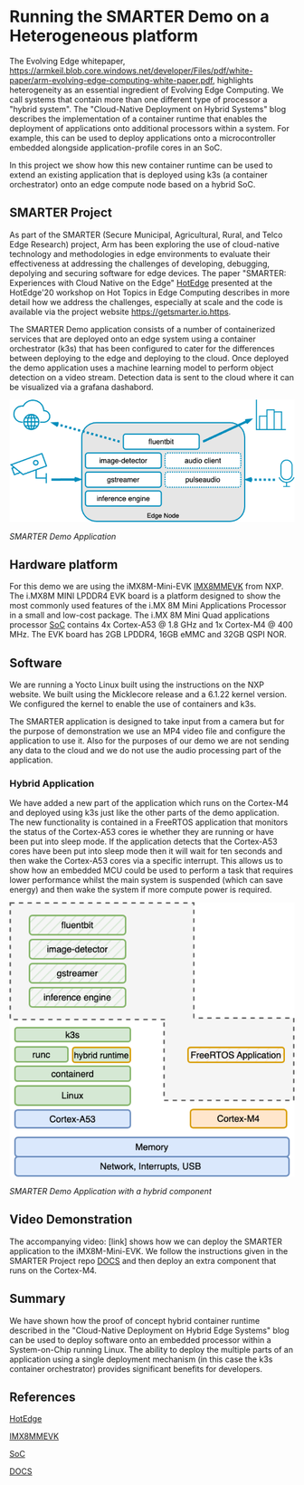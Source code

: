 # Running the SMARTER Demo on a Heterogeneous platform


The Evolving Edge whitepaper, https://armkeil.blob.core.windows.net/developer/Files/pdf/white-paper/arm-evolving-edge-computing-white-paper.pdf, highlights heterogeneity as an essential ingredient of Evolving Edge Computing. We call systems that contain more than one different type of processor a "hybrid system". The "Cloud-Native Deployment on Hybrid Systems" blog describes the implementation of a container runtime that enables the deployment of applications onto additional processors within a system.  For example, this can be used to deploy applications onto a microcontroller embedded alongside application-profile cores in an SoC.

In this project we show how this new container runtime can be used to extend an existing application that is deployed using k3s (a container orchestrator) onto an edge compute node based on a hybrid SoC.

## SMARTER Project

As part of the SMARTER (Secure Municipal, Agricultural, Rural, and Telco Edge Research) project, Arm has been exploring the use of cloud-native technology and methodologies in edge environments to evaluate their effectiveness at addressing the challenges of developing, debugging, depolying and securing software for edge devices. The paper "SMARTER: Experiences with Cloud Native on the Edge" [HotEdge] presented at the HotEdge'20 workshop on Hot Topics in Edge Computing describes in more detail how we address the challenges, especially at scale and the code is available via the project website https://getsmarter.io.https. 


The SMARTER Demo application consists of a number of containerized services that are deployed onto an edge system using a container orchestrator (k3s) that has been configured to cater for the differences between deploying to the edge and deploying to the cloud. Once deployed the demo application uses a machine learning model to perform object detection on a video stream. Detection data is sent to the cloud where it can be visualized via a grafana dashabord. 

![Smarter Demo Application][demoapp]

*SMARTER Demo Application*

## Hardware platform

For this demo we are using the iMX8M-Mini-EVK [IMX8MMEVK] from NXP. The i.MX8M MINI LPDDR4 EVK board is a platform designed to show the most commonly used features of the i.MX 8M Mini Applications Processor in a small and low-cost package. The i.MX 8M Mini Quad applications processor [SoC] contains 4x Cortex-A53 @ 1.8 GHz and 1x Cortex-M4 @ 400 MHz.  The EVK board has 2GB LPDDR4, 16GB eMMC and 32GB QSPI NOR. 

## Software

We are running a Yocto Linux built using the instructions on the NXP website. We built using the   Micklecore release and a 6.1.22 kernel version. We configured the kernel to enable the use of containers and k3s.

The SMARTER application is designed to take input from a camera but for the purpose of demonstration we use an MP4 video file and configure the application to use it. Also for the purposes of our demo we are not sending any data to the cloud and we do not use the audio processing part of the application. 

### Hybrid Application 
We have added a new part of the application which runs on the Cortex-M4 and deployed using k3s just like the other parts of the demo application. The new functionality is contained in a FreeRTOS application that monitors the status of the Cortex-A53 cores ie whether they are running or have been put into sleep mode. If the application detects that the Cortex-A53 cores have been put into sleep mode then it will wait for ten seconds and then wake the Cortex-A53 cores via a specific interrupt. This allows us to show how an embedded MCU could be used to perform a task that requires lower performance whilst the main system is suspended (which can save energy) and then wake the system if more compute power is required.


![Hybrid Smarter Demo Application][hybriddemoapp]

*SMARTER Demo Application with a hybrid component*

## Video Demonstration 

The accompanying video: [link] shows how we can deploy the SMARTER application
to the iMX8M-Mini-EVK. We follow the instructions given in the SMARTER Project
repo [DOCS] and then deploy an extra component that runs on the Cortex-M4.


## Summary

We have shown how the proof of concept hybrid container runtime described in the "Cloud-Native Deployment on Hybrid Edge Systems" blog can be used to deploy software onto an embedded processor within a System-on-Chip running Linux. The ability to deploy the multiple parts of an application using a single deployment mechanism (in this case the k3s container orchestrator) provides significant benefits for developers.




## References


[HotEdge]:  https://www.usenix.org/system/files/hotedge20_paper_ferreira_0.pdf "HotEdge '20 paper"

[IMX8MMEVK]: https://www.nxp.com/design/design-center/development-boards-and-designs/i-mx-evaluation-and-development-boards/evaluation-kit-for-the-i-mx-8m-mini-applications-processor:8MMINILPD4-EVK "IMX8M-MINI-EVK"

[SoC]: https://www.nxp.com/assets/block-diagram/en/i.MX8MMINI.pdf " IMX8M-MINI SoC"

[DOCS]: https://github.com/smarter-project/documentation "SMARTER"

[demoapp]: images/smarter.drawio.png "SMARTER Demo Application"

[hybriddemoapp]: images/hybrid_smarter.drawio.png "Hybrid SMARTER Demo Application"


[HotEdge]

[IMX8MMEVK]

[SoC]

[DOCS]




